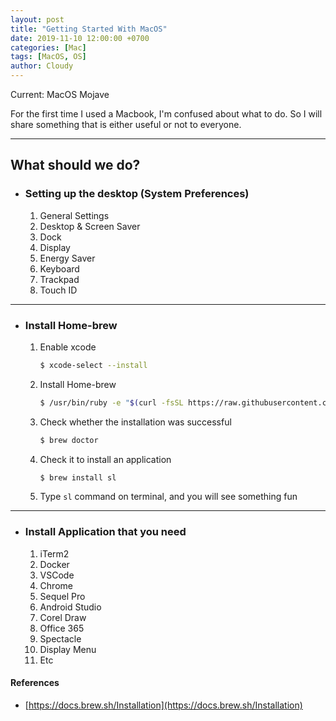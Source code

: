 ```yaml
---
layout: post
title: "Getting Started With MacOS"
date: 2019-11-10 12:00:00 +0700
categories: [Mac]
tags: [MacOS, OS]
author: Cloudy
---
```


Current: MacOS Mojave

For the first time I used a Macbook, I'm confused about what to do. So I will share something that is either useful or not to everyone.

<!-- I'll take my videos here :) -->

<!-- <iframe width="560" height="315" src="https://www.youtube.com/embed/F34e6LYro-4" frameborder="0" allow="accelerometer; autoplay; encrypted-media; gyroscope; picture-in-picture" allowfullscreen></iframe> -->

---

## What should we do?

- ### Setting up the desktop (System Preferences)
    1. General Settings
    2. Desktop & Screen Saver
    3. Dock
    4. Display
    5. Energy Saver
    6. Keyboard
    7. Trackpad
    8. Touch ID

---

- ### Install Home-brew
    1. Enable xcode
        ```sh
        $ xcode-select --install
        ```
    2. Install Home-brew
        ```sh
        $ /usr/bin/ruby -e "$(curl -fsSL https://raw.githubusercontent.com/Homebrew/install/master/install)"
        ```
    3. Check whether the installation was successful
        ```sh
        $ brew doctor
        ```
    4. Check it to install an application
        ```sh
        $ brew install sl
        ```
    5. Type `sl` command on terminal, and you will see something fun

---

- ### Install Application that you need
    1. iTerm2
    2. Docker
    3. VSCode
    4. Chrome
    5. Sequel Pro
    6. Android Studio
    7. Corel Draw
    8. Office 365
    9. Spectacle
    10. Display Menu
    11. Etc

#### References
- [https://docs.brew.sh/Installation](https://docs.brew.sh/Installation)